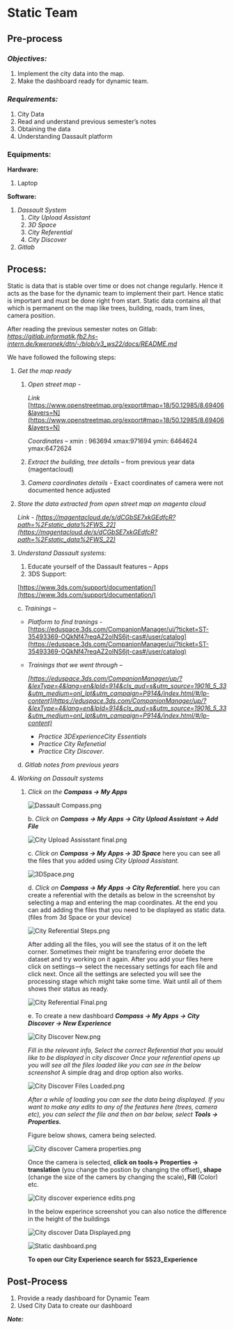 # Static Team

## Pre-process

### *Objectives:*

1. Implement the city data into the map.
2. Make the dashboard ready for dynamic team.

### *Requirements:*

1. City Data
2. Read and understand previous semester’s notes
3. Obtaining the data
4. Understanding Dassault platform

### **Equipments:**

**Hardware:**

1. Laptop

**Software:** 

1. *Dassault System* 
    1. *City Upload Assistant*
    2. *3D Space*
    3. *City Referential*
    4. *City Discover*
2. *Gitlab*

## Process:

Static is data that is stable over time or does not change regularly. Hence it acts as the base for the dynamic team to implement their part. Hence static is important and must be done right from start. Static data contains all that which is permanent on the map like trees, building, roads, tram lines, camera position.

After reading the previous semester notes on Gitlab: *https://gitlab.informatik.fb2.hs-intern.de/kweronek/dtn/-/blob/v3_ws22/docs/README.md*

We have followed the following steps:

1. *Get the map ready*
    1. *Open street map -* 
        
        *Link*  [https://www.openstreetmap.org/export#map=18/50.12985/8.69406&layers=N](https://www.openstreetmap.org/export#map=18/50.12985/8.69406&layers=N)
        
        *Coordinates –*
        xmin : 963694 xmax:971694
        ymin: 6464624 ymax:6472624

        
    2. *Extract the building, tree details –* from previous year data (magentacloud)
    3. *Camera coordinates details -* Exact coordinates of camera were not documented hence adjusted 
    
2. *Store the data extracted from open street map on magenta cloud*
    
    *Link - [https://magentacloud.de/s/dCGbSE7xkGEdfcR?path=%2Fstatic_data%2FWS_22](https://magentacloud.de/s/dCGbSE7xkGEdfcR?path=%2Fstatic_data%2FWS_22)*
    
3. *Understand Dassault systems:*
    1. Educate yourself of the Dassault features – Apps
    2. 3DS Support:
    
    [https://www.3ds.com/support/documentation/](https://www.3ds.com/support/documentation/)
    
    c. *Trainings –*
    
    - *Platform to find tranings -* [https://eduspace.3ds.com/CompanionManager/ui/?ticket=ST-35493369-OQkNf47reqAZ2olNS6jt-cas#/user/catalog](https://eduspace.3ds.com/CompanionManager/ui/?ticket=ST-35493369-OQkNf47reqAZ2olNS6jt-cas#/user/catalog)
    - *Trainings that we went through –*
        
        *[https://eduspace.3ds.com/CompanionManager/up/?&lexType=4&lang=en&lpId=914&cls_aud=s&utm_source=19016_5_33&utm_medium=onl_lpt&utm_campaign=P914&/index.html/#/lp-content](https://eduspace.3ds.com/CompanionManager/up/?&lexType=4&lang=en&lpId=914&cls_aud=s&utm_source=19016_5_33&utm_medium=onl_lpt&utm_campaign=P914&/index.html/#/lp-content)*
        
        - *Practice 3DExperienceCity Essentials*
        - *Practice City Refenetial*
        - *Practice City Discover*.
    
    d.  *Gitlab notes from previous years*
    
4. *Working on Dassault systems*
    1.  *Click on the **Compass → My Apps***
        
        ![Dassault Compass.png](img/Dassault_Compass.png)
        
        b. *Click on **Compass → My Apps → City Upload Assistant → Add File***
        
        ![City Upload Assisstant final.png](img/City_Upload_Assisstant_final.png)
        
        c. *Click on **Compass → My Apps → 3D Space*** here you can see all the files that you added using *City Upload Assistant.* 
        
        ![3DSpace.png](img/3DSpace.png)
        
        d. *Click on **Compass → My Apps → City Referential.***  here you can create a referential with the details as below in the screenshot by selecting a map and entering the map coordinates. At the end you can add adding the files that you need to be displayed as static data.(files from 3d Space or your device)

        ![City Referential Steps.png](img/City%20referntial%20steps.jpeg)

        After adding all the files, you will see the status of it on the left corner. Sometimes their might be transfering error deöete the dataset and try working on it  again. 
        After you add your files here click on settings--> select the necessary settings for each file and click next. Once all the settings are selected you will see the processing stage which might take some time.
        Wait until all of them shows their status as ready.

        ![City Referential Final.png](img/referential.png)
        
        e.  To create a new dashboard ***Compass → My Apps → City Discover → New Experience***
        
        ![City Discover New.png](img/City_Discover_New.png)
        
        *Fill in the relevant info, Select the correct Referential that you would like to be displayed in city discover*
        *Once your referential opens up you will see all the files loaded like you can see in the below screenshot*
        A simple drag and drop option also works.
        
        ![City Discover Files Loaded.png](img/City_Discover_Files_Loaded.jpeg)
        
        *After a while of loading you can see the data being displayed. If you want to make any edits to any of the features here (trees, camera etc), you can select the file and then on bar below, select **Tools → Properties.***
        
        Figure below shows, camera being selected.

        ![City discover Camera properties.png](img/Camera%20position.jpeg)

        Once the camera is selected, **click on tools-> Properties -> translation** (you change the postion by changing the offset)**, shape** (change the size of the camers by changing the scale)**, Fill** (Color) etc.

        ![City discover experience edits.png](img/City%20discover%20experience%20edits.png)
        
        In the below experince screenshot you can also notice the difference in the height of the buildings
        
        ![City discover Data Displayed.png](img/Building%20Heights.jpeg)

        ![Static dashboard.png](img/Static%20dashboard%20final.jpeg)

        **To open our City Experience search for SS23_Experience** 
        


## Post-Process

1. Provide a ready dashboard for Dynamic Team
2. Used City Data to create our dashboard

***Note:*** 

